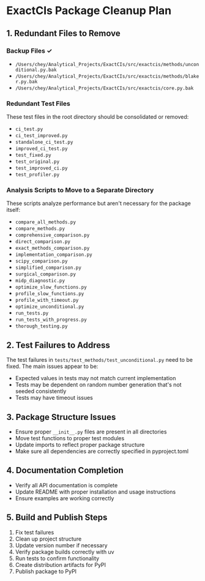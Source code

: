 # ExactCIs Package Cleanup Plan

## 1. Redundant Files to Remove

### Backup Files ✓
- `/Users/chey/Analytical_Projects/ExactCIs/src/exactcis/methods/unconditional.py.bak`
- `/Users/chey/Analytical_Projects/ExactCIs/src/exactcis/methods/blaker.py.bak`
- `/Users/chey/Analytical_Projects/ExactCIs/src/exactcis/core.py.bak`

### Redundant Test Files
These test files in the root directory should be consolidated or removed:
- `ci_test.py`
- `ci_test_improved.py`
- `standalone_ci_test.py`
- `improved_ci_test.py`
- `test_fixed.py`
- `test_original.py`
- `test_improved_ci.py`
- `test_profiler.py`

### Analysis Scripts to Move to a Separate Directory
These scripts analyze performance but aren't necessary for the package itself:
- `compare_all_methods.py`
- `compare_methods.py`
- `comprehensive_comparison.py`
- `direct_comparison.py`
- `exact_methods_comparison.py`
- `implementation_comparison.py`
- `scipy_comparison.py`
- `simplified_comparison.py`
- `surgical_comparison.py`
- `midp_diagnostic.py`
- `optimize_slow_functions.py`
- `profile_slow_functions.py`
- `profile_with_timeout.py`
- `optimize_unconditional.py`
- `run_tests.py`
- `run_tests_with_progress.py`
- `thorough_testing.py`

## 2. Test Failures to Address

The test failures in `tests/test_methods/test_unconditional.py` need to be fixed. The main issues appear to be:
- Expected values in tests may not match current implementation
- Tests may be dependent on random number generation that's not seeded consistently
- Tests may have timeout issues

## 3. Package Structure Issues

- Ensure proper `__init__.py` files are present in all directories
- Move test functions to proper test modules
- Update imports to reflect proper package structure
- Make sure all dependencies are correctly specified in pyproject.toml

## 4. Documentation Completion

- Verify all API documentation is complete
- Update README with proper installation and usage instructions
- Ensure examples are working correctly

## 5. Build and Publish Steps

1. Fix test failures
2. Clean up project structure 
3. Update version number if necessary
4. Verify package builds correctly with uv
5. Run tests to confirm functionality
6. Create distribution artifacts for PyPI
7. Publish package to PyPI
